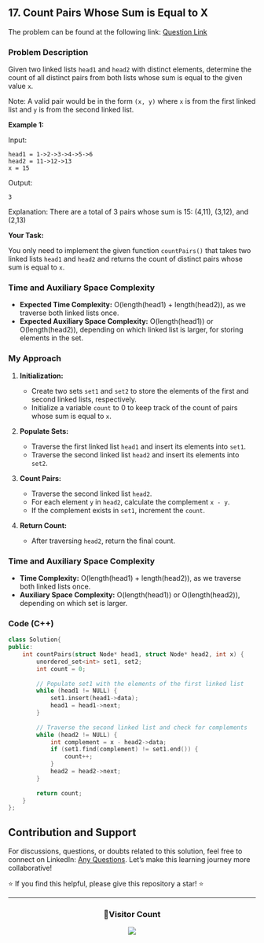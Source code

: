 ## 17. Count Pairs Whose Sum is Equal to X

The problem can be found at the following link: [Question Link](https://www.geeksforgeeks.org/problems/count-pairs-whose-sum-is-equal-to-x/1)

### Problem Description

Given two linked lists `head1` and `head2` with distinct elements, determine the count of all distinct pairs from both lists whose sum is equal to the given value `x`.

Note: A valid pair would be in the form `(x, y)` where `x` is from the first linked list and `y` is from the second linked list.

**Example 1:**

Input:
```
head1 = 1->2->3->4->5->6
head2 = 11->12->13
x = 15
```
Output:
```
3
```
Explanation: There are a total of 3 pairs whose sum is 15: (4,11), (3,12), and (2,13)

**Your Task:**

You only need to implement the given function `countPairs()` that takes two linked lists `head1` and `head2` and returns the count of distinct pairs whose sum is equal to `x`.

### Time and Auxiliary Space Complexity

- **Expected Time Complexity:** O(length(head1) + length(head2)), as we traverse both linked lists once.
- **Expected Auxiliary Space Complexity:** O(length(head1)) or O(length(head2)), depending on which linked list is larger, for storing elements in the set.


### My Approach

1. **Initialization:**
   - Create two sets `set1` and `set2` to store the elements of the first and second linked lists, respectively.
   - Initialize a variable `count` to 0 to keep track of the count of pairs whose sum is equal to `x`.

2. **Populate Sets:**
   - Traverse the first linked list `head1` and insert its elements into `set1`.
   - Traverse the second linked list `head2` and insert its elements into `set2`.

3. **Count Pairs:**
   - Traverse the second linked list `head2`.
   - For each element `y` in `head2`, calculate the complement `x - y`.
   - If the complement exists in `set1`, increment the `count`.

4. **Return Count:**
   - After traversing `head2`, return the final count.

### Time and Auxiliary Space Complexity

- **Time Complexity:** O(length(head1) + length(head2)), as we traverse both linked lists once.
- **Auxiliary Space Complexity:** O(length(head1)) or O(length(head2)), depending on which set is larger.

### Code (C++)
```cpp
class Solution{
public:
    int countPairs(struct Node* head1, struct Node* head2, int x) {
        unordered_set<int> set1, set2;
        int count = 0;
        
        // Populate set1 with the elements of the first linked list
        while (head1 != NULL) {
            set1.insert(head1->data);
            head1 = head1->next;
        }
        
        // Traverse the second linked list and check for complements
        while (head2 != NULL) {
            int complement = x - head2->data;
            if (set1.find(complement) != set1.end()) {
                count++;
            }
            head2 = head2->next;
        }
        
        return count;
    }
};
```

## Contribution and Support

For discussions, questions, or doubts related to this solution, feel free to connect on LinkedIn: [Any Questions](https://www.linkedin.com/in/het-patel-8b110525a/). Let’s make this learning journey more collaborative!

⭐ If you find this helpful, please give this repository a star! ⭐

---

<div align="center">
  <h3><b>📍Visitor Count</b></h3>
</div>

<p align="center">
  <img src="https://profile-counter.glitch.me/Hunterdii/count.svg" />
</p>
